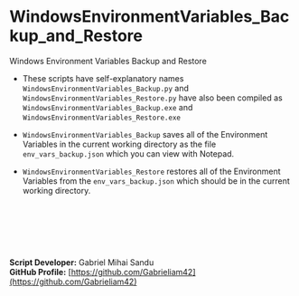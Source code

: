# WindowsEnvironmentVariables_Backup_and_Restore

Windows Environment Variables Backup and Restore

* These scripts have self-explanatory names `WindowsEnvironmentVariables_Backup.py` and `WindowsEnvironmentVariables_Restore.py` have also been compiled as `WindowsEnvironmentVariables_Backup.exe` and `WindowsEnvironmentVariables_Restore.exe`


- `WindowsEnvironmentVariables_Backup` saves all of the Environment Variables in the current working directory as the file `env_vars_backup.json` which you can view with Notepad.

- `WindowsEnvironmentVariables_Restore` restores all of the Environment Variables from the `env_vars_backup.json` which should be in the current working directory.




<br><br>





<br><br>





**Script Developer:** Gabriel Mihai Sandu  
**GitHub Profile:** [https://github.com/Gabrieliam42](https://github.com/Gabrieliam42)
